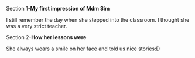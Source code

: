 Section 1-**My first impression of Mdm Sim**

I still remember the day when she stepped into the classroom. 
I thought she was a very strict teacher.

Section 2-**How her lessons were**

She always wears a smile on her face and told us nice stories:D
